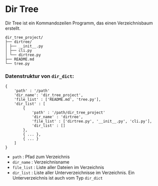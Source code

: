 # Dir Tree
Dir Tree ist ein Kommandozeilen Programm, das einen Verzeichnisbaum erstellt.

```
dir_tree_project/
├── dirtree/
│ ├── __init__.py
│ ├── cli.py
│ └── dirtree.py
├── README.md
└── tree.py
```

### Datenstruktur von `dir_dict`:
```
{
    'path' : '/path'
    'dir_name': 'dir_tree_project',
    'file_list' : ['README.md', 'tree.py'],
    'dir_list' : [
        {
            'path' : '/path/dir_tree_project'
            'dir_name' : 'dirtree',
            'file_list' : ['dirtree.py', '__init__.py', 'cli.py'],
            'dir_list' : []
        },
        { ... },
        { ... }
    ]
}
```

- `path` : Pfad zum Verzeichnis
- `dir_name` : Verzeichnisname
- `file_list` : Liste aller Dateien im Verzeichnis
- `dir_list` : Liste aller Unterverzeichnisse im Verzeichnis. Ein Unterverzeichnis ist auch vom Typ `dir_dict`